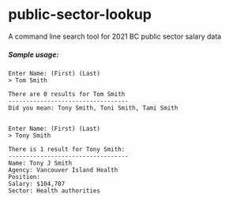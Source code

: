 # public-sector-lookup
A command line search tool for 2021 BC public sector salary data
##### Sample usage:
```
Enter Name: (First) (Last)
> Tom Smith

There are 0 results for Tom Smith
----------------------------------
Did you mean: Tony Smith, Toni Smith, Tami Smith


Enter Name: (First) (Last)
> Tony Smith

There is 1 result for Tony Smith:
----------------------------------
Name: Tony J Smith
Agency: Vancouver Island Health
Position:
Salary: $104,707
Sector: Health authorities
```
